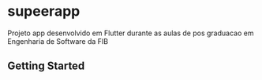 # supeerapp

Projeto app desenvolvido em Flutter durante as aulas de pos graduacao em Engenharia de Software da FIB

## Getting Started

